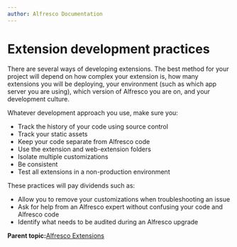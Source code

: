```yaml
---
author: Alfresco Documentation
---
```


# Extension development practices

There are several ways of developing extensions. The best method for your project will depend on how complex your extension is, how many extensions you will be deploying, your environment \(such as which app server you are using\), which version of Alfresco you are on, and your development culture.

Whatever development approach you use, make sure you:

-   Track the history of your code using source control
-   Track your static assets
-   Keep your code separate from Alfresco code
-   Use the extension and web-extension folders
-   Isolate multiple customizations
-   Be consistent
-   Test all extensions in a non-production environment

These practices will pay dividends such as:

-   Allow you to remove your customizations when troubleshooting an issue
-   Ask for help from an Alfresco expert without confusing your code and Alfresco code
-   Identify what needs to be audited during an Alfresco upgrade

**Parent topic:**[Alfresco Extensions](../concepts/dev-extensions-intro.md)

